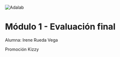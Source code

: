 ![Adalab](https://beta.adalab.es/resources/images/adalab-logo-155x61-bg-white.png)

# Módulo 1 - Evaluación final

Alumna: Irene Rueda Vega

Promoción Kizzy
